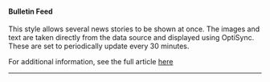#### Bulletin Feed



This style allows several news stories to be shown at once. The images and text are taken directly from the data source and displayed using OptiSync. These are set to periodically update every 30 minutes.

For additional information, see the full article [here](https://support.optisigns.com/hc/en-us/articles/35337746613139)

---
